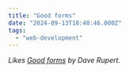 ```yaml
---
title: "Good forms"
date: "2024-09-13T18:40:46.000Z"
tags: 
  - "web-development"
---
```


_Likes [Good forms](https://daverupert.com/2024/09/good-forms/) by Dave Rupert._
